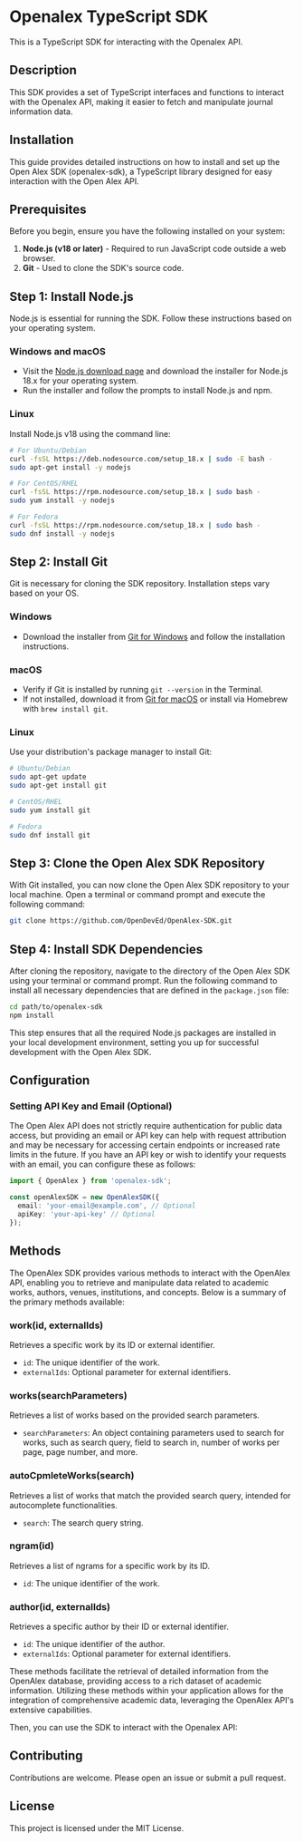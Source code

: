 # Openalex TypeScript SDK

This is a TypeScript SDK for interacting with the Openalex API.

## Description

This SDK provides a set of TypeScript interfaces and functions to interact with the Openalex API, making it easier to fetch and manipulate journal information data.

## Installation

This guide provides detailed instructions on how to install and set up the Open Alex SDK (openalex-sdk), a TypeScript library designed for easy interaction with the Open Alex API.

## Prerequisites

Before you begin, ensure you have the following installed on your system:

1. **Node.js (v18 or later)** - Required to run JavaScript code outside a web browser.
2. **Git** - Used to clone the SDK's source code.

## Step 1: Install Node.js

Node.js is essential for running the SDK. Follow these instructions based on your operating system.

### Windows and macOS

- Visit the [Node.js download page](https://nodejs.org/en/download/) and download the installer for Node.js 18.x for your operating system.
- Run the installer and follow the prompts to install Node.js and npm.

### Linux

Install Node.js v18 using the command line:

```bash
# For Ubuntu/Debian
curl -fsSL https://deb.nodesource.com/setup_18.x | sudo -E bash -
sudo apt-get install -y nodejs

# For CentOS/RHEL
curl -fsSL https://rpm.nodesource.com/setup_18.x | sudo bash -
sudo yum install -y nodejs

# For Fedora
curl -fsSL https://rpm.nodesource.com/setup_18.x | sudo bash -
sudo dnf install -y nodejs
```

## Step 2: Install Git

Git is necessary for cloning the SDK repository. Installation steps vary based on your OS.

### Windows

- Download the installer from [Git for Windows](https://git-scm.com/download/win) and follow the installation instructions.

### macOS

- Verify if Git is installed by running `git --version` in the Terminal.
- If not installed, download it from [Git for macOS](https://git-scm.com/download/mac) or install via Homebrew with `brew install git`.

### Linux

Use your distribution's package manager to install Git:

```bash
# Ubuntu/Debian
sudo apt-get update
sudo apt-get install git

# CentOS/RHEL
sudo yum install git

# Fedora
sudo dnf install git
```

## Step 3: Clone the Open Alex SDK Repository

With Git installed, you can now clone the Open Alex SDK repository to your local machine. Open a terminal or command prompt and execute the following command:

```bash
git clone https://github.com/OpenDevEd/OpenAlex-SDK.git
```

## Step 4: Install SDK Dependencies

After cloning the repository, navigate to the directory of the Open Alex SDK using your terminal or command prompt. Run the following command to install all necessary dependencies that are defined in the `package.json` file:

```bash
cd path/to/openalex-sdk
npm install
```

This step ensures that all the required Node.js packages are installed in your local development environment, setting you up for successful development with the Open Alex SDK.

## Configuration

### Setting API Key and Email (Optional)

The Open Alex API does not strictly require authentication for public data access, but providing an email or API key can help with request attribution and may be necessary for accessing certain endpoints or increased rate limits in the future. If you have an API key or wish to identify your requests with an email, you can configure these as follows:

```ts
import { OpenAlex } from 'openalex-sdk';

const openAlexSDK = new OpenAlexSDK({
  email: 'your-email@example.com', // Optional
  apiKey: 'your-api-key' // Optional
});
```

## Methods

The OpenAlex SDK provides various methods to interact with the OpenAlex API, enabling you to retrieve and manipulate data related to academic works, authors, venues, institutions, and concepts. Below is a summary of the primary methods available:

### work(id, externalIds)

Retrieves a specific work by its ID or external identifier.

- `id`: The unique identifier of the work.
- `externalIds`: Optional parameter for external identifiers.

### works(searchParameters)

Retrieves a list of works based on the provided search parameters.

- `searchParameters`: An object containing parameters used to search for works, such as search query, field to search in, number of works per page, page number, and more.

### autoCpmleteWorks(search)

Retrieves a list of works that match the provided search query, intended for autocomplete functionalities.

- `search`: The search query string.

### ngram(id)

Retrieves a list of ngrams for a specific work by its ID.

- `id`: The unique identifier of the work.

### author(id, externalIds)

Retrieves a specific author by their ID or external identifier.

- `id`: The unique identifier of the author.
- `externalIds`: Optional parameter for external identifiers.

These methods facilitate the retrieval of detailed information from the OpenAlex database, providing access to a rich dataset of academic information. Utilizing these methods within your application allows for the integration of comprehensive academic data, leveraging the OpenAlex API's extensive capabilities.

Then, you can use the SDK to interact with the Openalex API:

## Contributing

Contributions are welcome. Please open an issue or submit a pull request.

## License

This project is licensed under the MIT License.
